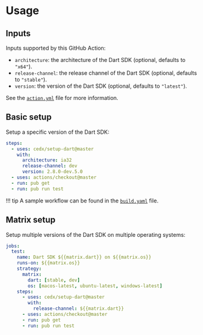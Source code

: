 # Usage

## Inputs
Inputs supported by this GitHub Action:

- `architecture`: the architecture of the Dart SDK (optional, defaults to `"x64"`).
- `release-channel`: the release channel of the Dart SDK (optional, defaults to `"stable"`).
- `version`: the version of the Dart SDK (optional, defaults to `"latest"`).

See the [`action.yml`](https://github.com/cedx/setup-dart/blob/master/action.yml) file for more information.

## Basic setup
Setup a specific version of the Dart SDK:

```yaml
steps:
  - uses: cedx/setup-dart@master
    with:
      architecture: ia32
      release-channel: dev
      version: 2.8.0-dev.5.0
  - uses: actions/checkout@master
  - run: pub get
  - run: pub run test
```

!!! tip
    A sample workflow can be found in the [`build.yaml`](https://github.com/cedx/setup-dart/blob/master/example/build.yaml) file.

## Matrix setup
Setup multiple versions of the Dart SDK on multiple operating systems:

```yaml
jobs:
  test:
    name: Dart SDK ${{matrix.dart}} on ${{matrix.os}}
    runs-on: ${{matrix.os}}
    strategy:
      matrix:
        dart: [stable, dev]
        os: [macos-latest, ubuntu-latest, windows-latest]
    steps:
      - uses: cedx/setup-dart@master
        with:
          release-channel: ${{matrix.dart}}
      - uses: actions/checkout@master
      - run: pub get
      - run: pub run test
```
